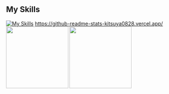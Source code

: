 ## My Skills
[![My Skills](https://skillicons.dev/icons?i=py,fastapi,ts,react,nextjs,firebase,githubactions,aws,gcp,kubernetes,go,azure,linux&theme=dark)](https://skillicons.dev)
https://github-readme-stats-kitsuya0828.vercel.app/
<a href="https://github.com/Kitsuya0828">
  <img align="left" height="170px" src="https://github-readme-stats-kitsuya0828.vercel.app/api?username=Kitsuya0828&count_private=true&show_icons=true&theme=dark" />
</a>
<a href="https://github.com/Kitsuya0828">
  <img align="left" height="170px" src="https://github-readme-stats-kitsuya0828.vercel.app/api/top-langs/?username=Kitsuya0828&count_private=true&layout=compact&theme=dark&exclude_repo=Sprouty&hide=jupyter%20notebook,YAML&langs_count=7" />
</a>
